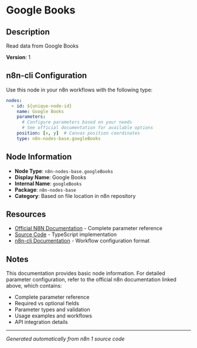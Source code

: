 # Google Books

## Description

Read data from Google Books

**Version**: 1

## n8n-cli Configuration

Use this node in your n8n workflows with the following type:

```yaml
nodes:
  - id: ${unique-node-id}
    name: Google Books
    parameters:
      # Configure parameters based on your needs
      # See official documentation for available options
    position: [x, y]  # Canvas position coordinates
    type: n8n-nodes-base.googleBooks
```

## Node Information

- **Node Type**: `n8n-nodes-base.googleBooks`
- **Display Name**: Google Books
- **Internal Name**: `googleBooks`
- **Package**: `n8n-nodes-base`
- **Category**: Based on file location in n8n repository

## Resources

- [Official N8N Documentation](https://docs.n8n.io/integrations/builtin/app-nodes/n8n-nodes-base.googlebooks/) - Complete parameter reference
- [Source Code](https://github.com/n8n-io/n8n/blob/master/packages/nodes-base/nodes/Google/Books/GoogleBooks.node.ts) - TypeScript implementation
- [n8n-cli Documentation](https://github.com/edenreich/n8n-cli) - Workflow configuration format

## Notes

This documentation provides basic node information. For detailed parameter configuration, 
refer to the official n8n documentation linked above, which contains:

- Complete parameter reference
- Required vs optional fields
- Parameter types and validation
- Usage examples and workflows
- API integration details

---
*Generated automatically from n8n 1 source code*

